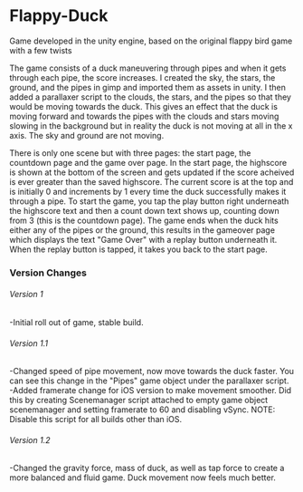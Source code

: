 # Flappy-Duck
Game developed in the unity engine, based on the original flappy bird game with a few twists

The game consists of a duck maneuvering through pipes and when it gets through each pipe, the score increases. I created the sky, the stars, the ground, and the pipes in gimp and imported them as assets in unity. I then added a parallaxer script to the clouds, the stars, and the pipes so that they would be moving towards the duck. This gives an effect that the duck is moving forward and towards the pipes with the clouds and stars moving slowing in the background but in reality the duck is not moving at all in the x axis. The sky and ground are not moving. 


There is only one scene but with three pages: the start page, the countdown page and the game over page. In the start page, the highscore is shown at the bottom of the screen and gets updated if the score acheived is ever greater than the saved highscore. The current score is at the top and is initially 0 and increments by 1 every time the duck successfully makes it through a pipe. To start the game, you tap the play button right underneath the highscore text and then a count down text shows up, counting down from 3 (this is the countdown page). The game ends when the duck hits either any of the pipes or the ground, this results in the gameover page which displays the text "Game Over" with a replay button underneath it. When the replay button is tapped, it takes you back to the start page. 

### Version Changes

###### Version 1
-Initial roll out of game, stable build. 

###### Version 1.1
-Changed speed of pipe movement, now move towards the duck faster. You can see this change in the "Pipes" game object under the parallaxer script.
-Added framerate change for iOS version to make movement smoother. Did this by creating Scenemanager script attached to empty game object scenemanager and setting framerate to 60 and disabling vSync. 
NOTE: Disable this script for all builds other than iOS.

###### Version 1.2
-Changed the gravity force, mass of duck, as well as tap force to create a more balanced and fluid game. Duck movement now feels much better.
